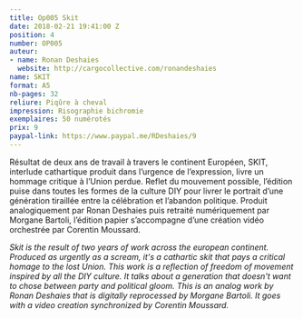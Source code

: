 ```yaml
---
title: Op005 Skit
date: 2018-02-21 19:41:00 Z
position: 4
number: OP005
auteur:
- name: Ronan Deshaies
  website: http://cargocollective.com/ronandeshaies
name: SKIT
format: A5
nb-pages: 32
reliure: Piqûre à cheval
impression: Risographie bichromie
exemplaires: 50 numérotés
prix: 9
paypal-link: https://www.paypal.me/RDeshaies/9
---
```


Résultat de deux ans de travail à travers le continent Européen, SKIT, interlude cathartique produit dans l’urgence de l’expression, livre un hommage critique à l’Union perdue. Reflet du mouvement possible, l’édition puise dans toutes les formes de la culture DIY pour livrer le portrait d’une génération tiraillée entre la célébration et l’abandon politique.
Produit analogiquement par Ronan Deshaies puis retraité numériquement par Morgane Bartoli, l’édition papier s’accompagne d’une création vidéo orchestrée par Corentin Moussard.

*Skit is the result of two years of work across the european continent. Produced as urgently as a scream, it's a cathartic skit that pays a critical homage to the lost Union. This work is a reflection of freedom of movement inspired by all the DIY culture. It talks about a generation that doesn't want to chose between party and political gloom.
This is an analog work by Ronan Deshaies that is digitally reprocessed by Morgane Bartoli. It goes with a video creation synchronized by Corentin Moussard.*